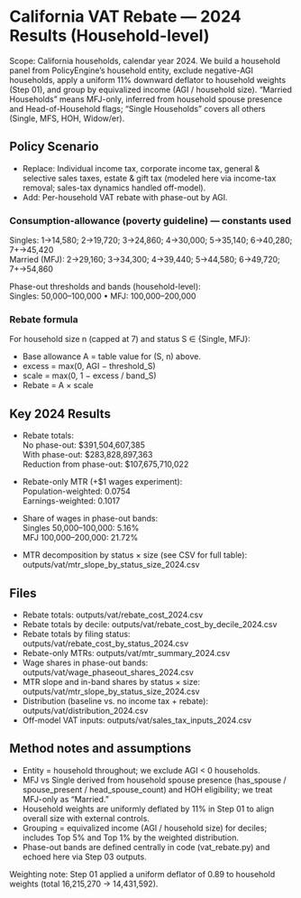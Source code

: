 # California VAT Rebate — 2024 Results (Household-level)

Scope: California households, calendar year 2024. We build a household panel from PolicyEngine’s household entity, exclude negative-AGI households, apply a uniform 11% downward deflator to household weights (Step 01), and group by equivalized income (AGI / household size). “Married Households” means MFJ-only, inferred from household spouse presence and Head-of-Household flags; “Single Households” covers all others (Single, MFS, HOH, Widow/er).

## Policy Scenario

- Replace: Individual income tax, corporate income tax, general & selective sales taxes, estate & gift tax (modeled here via income-tax removal; sales-tax dynamics handled off-model).
- Add: Per-household VAT rebate with phase-out by AGI.

### Consumption-allowance (poverty guideline) — constants used
Singles: 1→14,580; 2→19,720; 3→24,860; 4→30,000; 5→35,140; 6→40,280; 7+→45,420  
Married (MFJ): 2→29,160; 3→34,300; 4→39,440; 5→44,580; 6→49,720; 7+→54,860

Phase-out thresholds and bands (household-level):  
Singles: 50,000–100,000 • MFJ: 100,000–200,000

### Rebate formula
For household size n (capped at 7) and status S ∈ {Single, MFJ}:
- Base allowance A = table value for (S, n) above.
- excess = max(0, AGI − threshold_S)
- scale = max(0, 1 − excess / band_S)
- Rebate = A × scale

## Key 2024 Results

- Rebate totals:  
  No phase-out: $391,504,607,385  
  With phase-out: $283,828,897,363  
  Reduction from phase-out: $107,675,710,022

- Rebate-only MTR (+$1 wages experiment):  
  Population-weighted: 0.0754  
  Earnings-weighted: 0.1017

- Share of wages in phase-out bands:  
  Singles 50,000–100,000: 5.16%  
  MFJ 100,000–200,000: 21.72%

- MTR decomposition by status × size (see CSV for full table):  
  outputs/vat/mtr_slope_by_status_size_2024.csv

## Files

- Rebate totals: outputs/vat/rebate_cost_2024.csv  
- Rebate totals by decile: outputs/vat/rebate_cost_by_decile_2024.csv  
- Rebate totals by filing status: outputs/vat/rebate_cost_by_status_2024.csv  
- Rebate-only MTRs: outputs/vat/mtr_summary_2024.csv  
- Wage shares in phase-out bands: outputs/vat/wage_phaseout_shares_2024.csv  
- MTR slope and in-band shares by status × size: outputs/vat/mtr_slope_by_status_size_2024.csv  
- Distribution (baseline vs. no income tax + rebate): outputs/vat/distribution_2024.csv  
- Off-model VAT inputs: outputs/vat/sales_tax_inputs_2024.csv

## Method notes and assumptions

- Entity = household throughout; we exclude AGI < 0 households.  
- MFJ vs Single derived from household spouse presence (has_spouse / spouse_present / head_spouse_count) and HOH eligibility; we treat MFJ-only as “Married.”  
- Household weights are uniformly deflated by 11% in Step 01 to align overall size with external controls.  
- Grouping = equivalized income (AGI / household size) for deciles; includes Top 5% and Top 1% by the weighted distribution.  
- Phase-out bands are defined centrally in code (vat_rebate.py) and echoed here via Step 03 outputs.

Weighting note: Step 01 applied a uniform deflator of 0.89
to household weights (total 16,215,270 → 14,431,592).
